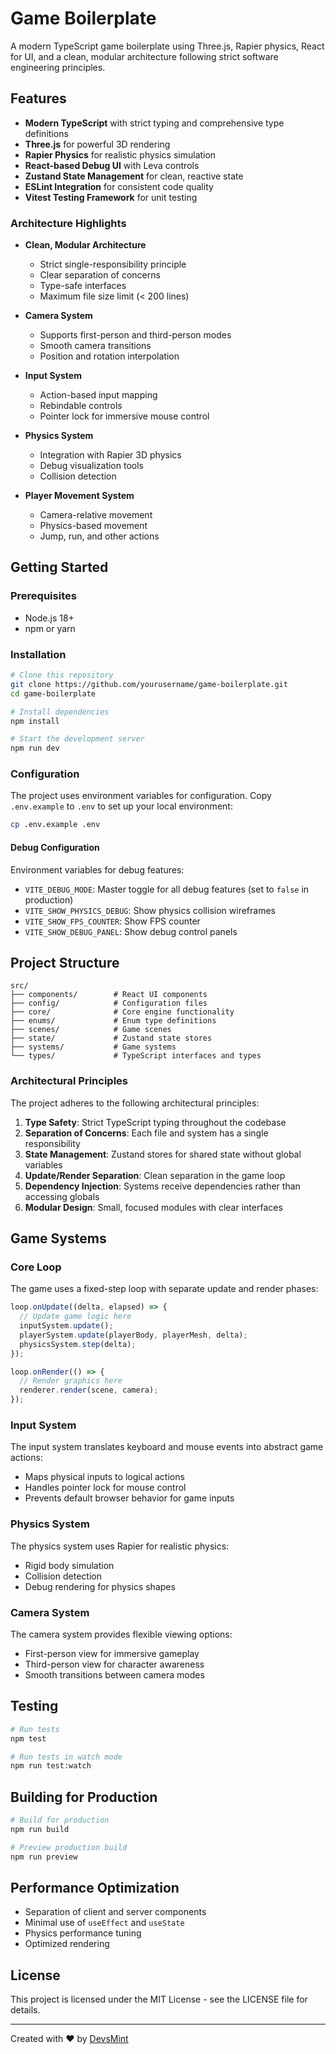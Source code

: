 # Game Boilerplate

A modern TypeScript game boilerplate using Three.js, Rapier physics, React for UI, and a clean, modular architecture following strict software engineering principles.

## Features

- **Modern TypeScript** with strict typing and comprehensive type definitions
- **Three.js** for powerful 3D rendering
- **Rapier Physics** for realistic physics simulation
- **React-based Debug UI** with Leva controls
- **Zustand State Management** for clean, reactive state
- **ESLint Integration** for consistent code quality
- **Vitest Testing Framework** for unit testing

### Architecture Highlights

- **Clean, Modular Architecture**
  - Strict single-responsibility principle
  - Clear separation of concerns
  - Type-safe interfaces
  - Maximum file size limit (< 200 lines)
  
- **Camera System**
  - Supports first-person and third-person modes
  - Smooth camera transitions
  - Position and rotation interpolation

- **Input System**
  - Action-based input mapping
  - Rebindable controls
  - Pointer lock for immersive mouse control

- **Physics System**
  - Integration with Rapier 3D physics
  - Debug visualization tools
  - Collision detection

- **Player Movement System**
  - Camera-relative movement
  - Physics-based movement
  - Jump, run, and other actions

## Getting Started

### Prerequisites

- Node.js 18+ 
- npm or yarn

### Installation

```bash
# Clone this repository
git clone https://github.com/yourusername/game-boilerplate.git
cd game-boilerplate

# Install dependencies
npm install

# Start the development server
npm run dev
```

### Configuration

The project uses environment variables for configuration. Copy `.env.example` to `.env` to set up your local environment:

```bash
cp .env.example .env
```

#### Debug Configuration

Environment variables for debug features:

- `VITE_DEBUG_MODE`: Master toggle for all debug features (set to `false` in production)
- `VITE_SHOW_PHYSICS_DEBUG`: Show physics collision wireframes
- `VITE_SHOW_FPS_COUNTER`: Show FPS counter
- `VITE_SHOW_DEBUG_PANEL`: Show debug control panels

## Project Structure

```
src/
├── components/        # React UI components
├── config/            # Configuration files
├── core/              # Core engine functionality
├── enums/             # Enum type definitions
├── scenes/            # Game scenes
├── state/             # Zustand state stores
├── systems/           # Game systems
└── types/             # TypeScript interfaces and types
```

### Architectural Principles

The project adheres to the following architectural principles:

1. **Type Safety**: Strict TypeScript typing throughout the codebase
2. **Separation of Concerns**: Each file and system has a single responsibility
3. **State Management**: Zustand stores for shared state without global variables
4. **Update/Render Separation**: Clean separation in the game loop
5. **Dependency Injection**: Systems receive dependencies rather than accessing globals
6. **Modular Design**: Small, focused modules with clear interfaces

## Game Systems

### Core Loop

The game uses a fixed-step loop with separate update and render phases:

```typescript
loop.onUpdate((delta, elapsed) => {
  // Update game logic here
  inputSystem.update();
  playerSystem.update(playerBody, playerMesh, delta);
  physicsSystem.step(delta);
});

loop.onRender(() => {
  // Render graphics here
  renderer.render(scene, camera);
});
```

### Input System

The input system translates keyboard and mouse events into abstract game actions:

- Maps physical inputs to logical actions
- Handles pointer lock for mouse control
- Prevents default browser behavior for game inputs

### Physics System

The physics system uses Rapier for realistic physics:

- Rigid body simulation
- Collision detection
- Debug rendering for physics shapes

### Camera System

The camera system provides flexible viewing options:

- First-person view for immersive gameplay
- Third-person view for character awareness
- Smooth transitions between camera modes

## Testing

```bash
# Run tests
npm test

# Run tests in watch mode
npm run test:watch
```

## Building for Production

```bash
# Build for production
npm run build

# Preview production build
npm run preview
```

## Performance Optimization

- Separation of client and server components
- Minimal use of `useEffect` and `useState`
- Physics performance tuning
- Optimized rendering

## License

This project is licensed under the MIT License - see the LICENSE file for details.

---

Created with ❤️ by [DevsMint](https://devsmint.com) 